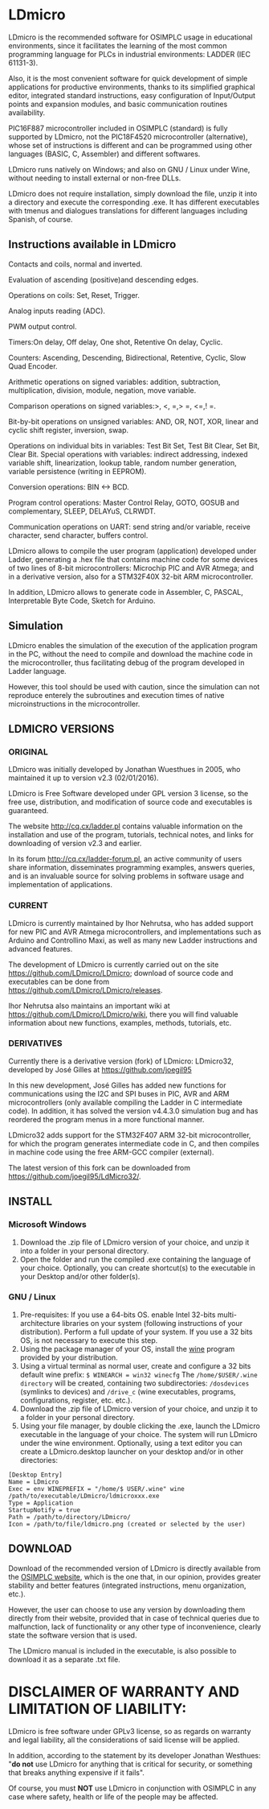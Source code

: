 # LDmicro

LDmicro is the recommended software for OSIMPLC usage in educational environments, since
it facilitates the learning of the most common programming language for PLCs in industrial
environments: LADDER (IEC 61131-3).

Also, it is the most convenient software for quick development of simple applications for
productive environments, thanks to its simplified graphical editor, integrated standard
instructions, easy configuration of Input/Output points and expansion modules, and basic
communication routines availability.

PIC16F887 microcontroller included in OSIMPLC (standard) is fully supported by LDmicro, not
the PIC18F4520 microcontroller (alternative), whose set of instructions is different and can be
programmed using other languages (BASIC, C, Assembler) and different softwares.

LDmicro runs natively on Windows; and also on GNU / Linux under Wine, without needing to
install external or non-free DLLs.

LDmicro does not require installation, simply download the file, unzip it into a directory and
execute the corresponding .exe. It has different executables with tmenus and dialogues
translations for different languages including Spanish, of course.

## Instructions available in LDmicro

Contacts and coils, normal and inverted.

Evaluation of ascending (positive)and descending edges.

Operations on coils: Set, Reset, Trigger.

Analog inputs reading (ADC).

PWM output control.

Timers:On delay, Off delay, One shot, Retentive On delay, Cyclic.

Counters: Ascending, Descending, Bidirectional, Retentive, Cyclic, Slow Quad Encoder.

Arithmetic operations on signed variables: addition, subtraction, multiplication, division,
module, negation, move variable.

Comparison operations on signed variables:>, <, =,> =, <=,! =.

Bit-by-bit operations on unsigned variables: AND, OR, NOT, XOR, linear and cyclic shift
register, inversion, swap.

Operations on individual bits in variables: Test Bit Set, Test Bit Clear, Set Bit, Clear Bit.
Special operations with variables: indirect addressing, indexed variable shift,
linearization, lookup table, random number generation, variable persistence (writing in
EEPROM).

Conversion operations: BIN <-> BCD.

Program control operations: Master Control Relay, GOTO, GOSUB and complementary,
SLEEP, DELAYuS, CLRWDT.

Communication operations on UART: send string and/or variable, receive character,
send character, buffers control.

LDmicro allows to compile the user program (application) developed under Ladder, generating a
.hex file that contains machine code for some devices of two lines of 8-bit microcontrollers:
Microchip PIC and AVR Atmega; and in a derivative version, also for a STM32F40X 32-bit ARM
microcontroller.

In addition, LDmicro allows to generate code in Assembler, C, PASCAL, Interpretable Byte
Code, Sketch for Arduino.

## Simulation

LDmicro enables the simulation of the execution of the application program in the PC, without
the need to compile and download the machine code in the microcontroller, thus facilitating
debug of the program developed in Ladder language.

However, this tool should be used with caution, since the simulation can not reproduce enterely
the subroutines and execution times of native microinstructions in the microcontroller.

## LDMICRO VERSIONS

### ORIGINAL

LDmicro was initially developed by Jonathan Wuesthues in 2005, who maintained it up to
version v2.3 (02/01/2016).

LDmicro is Free Software developed under GPL version 3 license, so the free use, distribution,
and modification of source code and executables is guaranteed.

The website http://cq.cx/ladder.pl contains valuable information on the installation and use of the
program, tutorials, technical notes, and links for downloading of version v2.3 and earlier.

In its forum http://cq.cx/ladder-forum.pl, an active community of users share information,
disseminates programming examples, answers queries, and is an invaluable source for solving
problems in software usage and implementation of applications.

### CURRENT

LDmicro is currently maintained by Ihor Nehrutsa, who has added support for new PIC and AVR
Atmega microcontrollers, and implementations such as Arduino and Controllino Maxi, as well as
many new Ladder instructions and advanced features.

The development of LDmicro is currently carried out on the site
https://github.com/LDmicro/LDmicro; download of source code and executables can be done
from https://github.com/LDmicro/LDmicro/releases.

Ihor Nehrutsa also maintains an important wiki at https://github.com/LDmicro/LDmicro/wiki,
there you will find valuable information about new functions, examples, methods, tutorials, etc.


### DERIVATIVES

Currently there is a derivative version (fork) of LDmicro: LDmicro32, developed by José
Gilles at https://github.com/joegil95

In this new development, José Gilles has added new functions for communications
using the I2C and SPI buses in PIC, AVR and ARM microcontrollers (only available
compiling the Ladder in C intermediate code). In addition, it has solved the version
v4.4.3.0 simulation bug and has reordered the program menus in a more functional
manner.

LDmicro32 adds support for the STM32F407 ARM 32-bit microcontroller, for which the
program generates intermediate code in C, and then compiles in machine code using
the free ARM-GCC compiler (external).

The latest version of this fork can be downloaded from
https://github.com/joegil95/LdMicro32/.

## INSTALL

### Microsoft Windows

1. Download the .zip file of LDmicro version of your choice, and unzip it into a folder in your
personal directory.
2. Open the folder and run the compiled .exe containing the language of your choice. Optionally,
you can create shortcut(s) to the executable in your Desktop and/or other folder(s).

### GNU / Linux

1. Pre-requisites:
If you use a 64-bits OS. enable Intel 32-bits multi-architecture libraries on your system (following
instructions of your distribution). Perform a full update of your system.
If you use a 32 bits OS, is not necessary to execute this step.
2. Using the package manager of your OS, install the [wine](http://winehq.org) program provided by your
distribution.
3. Using a virtual terminal as normal user, create and configure a 32 bits default wine prefix:
`$ WINEARCH = win32 winecfg`
The `/home/$USER/.wine directory` will be created, containing two subdirectories: `/dosdevices`
(symlinks to devices) and `/drive_c` (wine executables, programs, configurations, register, etc.
etc.).
5. Download the .zip file of LDmicro version of your choice, and unzip it to a folder in your
personal directory.
6. Using your file manager, by double clicking the .exe, launch the LDmicro executable in the
language of your choice. The system will run LDmicro under the wine environment.
Optionally, using a text editor you can create a LDmicro.desktop launcher on your desktop
and/or in other directories:

```
[Desktop Entry]
Name = LDmicro
Exec = env WINEPREFIX = "/home/$ USER/.wine" wine
/path/to/executable/LDmicro/ldmicroxxx.exe
Type = Application
StartupNotify = true
Path = /path/to/directory/LDmicro/
Icon = /path/to/file/ldmicro.png (created or selected by the user)
```

## DOWNLOAD

Download of the recommended version of LDmicro is directly available from the [OSIMPLC website](http://osimplc.com/downloads), which is the one that, in our opinion, provides greater stability and better features
(integrated instructions, menu organization, etc.).

However, the user can choose to use any version by downloading them directly from their
website, provided that in case of technical queries due to malfunction, lack of functionality or
any other type of inconvenience, clearly state the software version that is used.

The LDmicro manual is included in the executable, is also possible to download it as a separate
.txt file.

DISCLAIMER OF WARRANTY AND LIMITATION OF LIABILITY:
==========

LDmicro is free software under GPLv3 license, so as regards on warranty and legal liability, all
the considerations of said license will be applied.

In addition, according to the statement by its developer Jonathan Westhues: "**do not** use
LDmicro for anything that is critical for security, or something that breaks anything expensive if it
fails".

Of course, you must **NOT** use LDmicro in conjunction with OSIMPLC in any case where safety,
health or life of the people may be affected.
